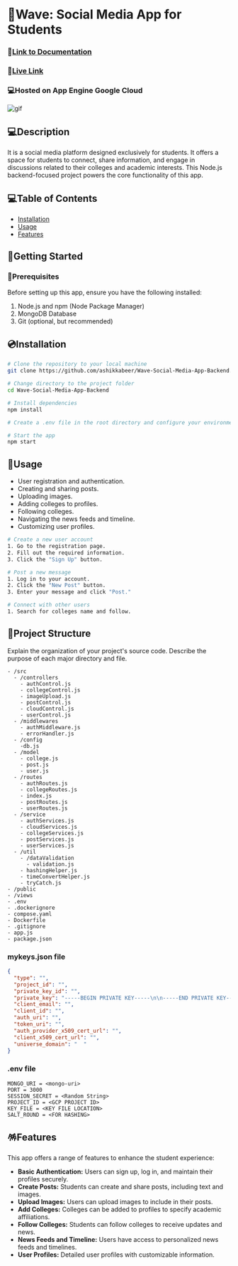 # 👥Wave: Social Media App for Students
### 📖[Link to Documentation](https://ashikkabeer.notion.site/Social-Media-App-Documentaion-bddbf5b9377043b8b81a3e7dccb8e526)


### 📖[Live Link](https://fit-legacy-399206.uc.r.appspot.com/login)
### 💻Hosted on App Engine Google Cloud
![gif](https://media.giphy.com/media/l1J9IFcDSYcAeHH5m/giphy.gif)

## 💻Description
It is a social media platform designed exclusively for students. It offers a space for students to connect, share information, and engage in discussions related to their colleges and academic interests. This Node.js backend-focused project powers the core functionality of this app.

## 💻Table of Contents

- [Installation](#installation)
- [Usage](#usage)
- [Features](#features)

## 🔰Getting Started
### 📜Prerequisites
Before setting up this app, ensure you have the following installed:

1. Node.js and npm (Node Package Manager)
2. MongoDB Database
3. Git (optional, but recommended)

## 💿Installation

```bash
# Clone the repository to your local machine
git clone https://github.com/ashikkabeer/Wave-Social-Media-App-Backend.git

# Change directory to the project folder
cd Wave-Social-Media-App-Backend

# Install dependencies
npm install

# Create a .env file in the root directory and configure your environment variables, including database connection details, API secrets, and any other required settings.

# Start the app
npm start
```

## 📶Usage

- User registration and authentication.
- Creating and sharing posts.
- Uploading images.
- Adding colleges to profiles.
- Following colleges.
- Navigating the news feeds and timeline.
- Customizing user profiles.


```bash
# Create a new user account
1. Go to the registration page.
2. Fill out the required information.
3. Click the "Sign Up" button.

# Post a new message
1. Log in to your account.
2. Click the "New Post" button.
3. Enter your message and click "Post."

# Connect with other users
1. Search for colleges name and follow.
```

## 📰Project Structure

Explain the organization of your project's source code. Describe the purpose of each major directory and file.

```
- /src
  - /controllers
    - authControl.js 
    - collegeControl.js
    - imageUpload.js
    - postControl.js
    - cloudControl.js
    - userControl.js
  - /middlewares
    - authMiddleware.js
    - errorHandler.js
  - /config
    -db.js
  - /model
    - college.js
    - post.js
    - user.js
  - /routes
    - authRoutes.js
    - collegeRoutes.js
    - index.js
    - postRoutes.js
    - userRoutes.js
  - /service
    - authServices.js
    - cloudServices.js
    - collegeServices.js
    - postServices.js
    - userServices.js
  - /util
    - /dataValidation
      - validation.js
    - hashingHelper.js
    - timeConvertHelper.js
    - tryCatch.js
- /public
- /views
- .env
- .dockerignore
- compose.yaml
- Dockerfile
- .gitignore
- app.js
- package.json
```
### mykeys.json file
```json
{
  "type": "",
  "project_id": "",
  "private_key_id": "",
  "private_key": "-----BEGIN PRIVATE KEY-----\n\n-----END PRIVATE KEY-----\n",
  "client_email": "",
  "client_id": "",
  "auth_uri": "",
  "token_uri": "",
  "auth_provider_x509_cert_url": "",
  "client_x509_cert_url": "",
  "universe_domain": "  "
}
```
### .env file
```
MONGO_URI = <mongo-uri>
PORT = 3000
SESSION_SECRET = <Random String>
PROJECT_ID = <GCP PROJECT ID>
KEY_FILE = <KEY FILE LOCATION>
SALT_ROUND = <FOR HASHING>
```
## 🪅Features

This app offers a range of features to enhance the student experience:

- **Basic Authentication:** Users can sign up, log in, and maintain their profiles securely.
- **Create Posts:** Students can create and share posts, including text and images.
- **Upload Images:** Users can upload images to include in their posts.
- **Add Colleges:** Colleges can be added to profiles to specify academic affiliations.
- **Follow Colleges:** Students can follow colleges to receive updates and news.
- **News Feeds and Timeline:** Users have access to personalized news feeds and timelines.
- **User Profiles:** Detailed user profiles with customizable information.
